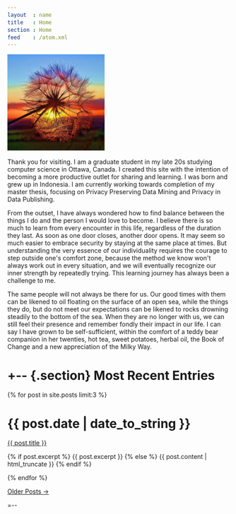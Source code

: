 ```yaml
---
layout  : name
title   : Home
section : Home
feed    : /atom.xml
---
```


<img class='inset right' src='/images/dandelion.jpg' title='Train of Thoughts to Tuscany' alt='ruetuscany' width='220px' />

Thank you for visiting. I am a graduate student in my late 20s studying computer science in Ottawa, Canada. I created this site with the intention of becoming a more productive outlet for sharing and learning. I was born and grew up in Indonesia. I am currently working towards completion of my master thesis, focusing on Privacy Preserving Data Mining and Privacy in Data Publishing.  

From the outset, I have always wondered how to find balance between the things I do and the person I would love to become. I believe there is so much to learn from every encounter in this life, regardless of the duration they last. As soon as one door closes, another door opens. It may seem so much easier to embrace security by staying at the same place at times. But understanding the very essence of our individuality requires the courage to step outside one's comfort zone, because the method we know won't always work out in every situation, and we will eventually recognize our inner strength by repeatedly trying. This learning journey has always been a challenge to me.

The same people will not always be there for us. Our good times with them can be likened to oil floating on the surface of an open sea, while the things they do, but do not meet our expectations can be likened to rocks drowning steadily to the bottom of the sea. When they are no longer with us, we can still feel their presence and remember fondly their impact in our life. I can say I have grown to be self-sufficient, within the comfort of a teddy bear companion in her twenties, hot tea, sweet potatoes, herbal oil, the Book of Change and a new appreciation of the Milky Way.


+-- {.section}
Most Recent Entries 
===================

{% for post in site.posts limit:3 %}
<div class="section list">
  <h1>{{ post.date | date_to_string }}</h1>
  <p class="line">
    <a class="title" href="{{ post.url }}">{{ post.title }}</a>
  </p>
  <p class="excerpt">
	{% if post.excerpt %}
	  {{ post.excerpt }}
    {% else %}
      {{ post.content | html_truncate }}
    {% endif %}
  </p>
</div>
{% endfor %}

<p>
<a href="/archives/">Older Posts &rarr;</a>
</p>
=--

